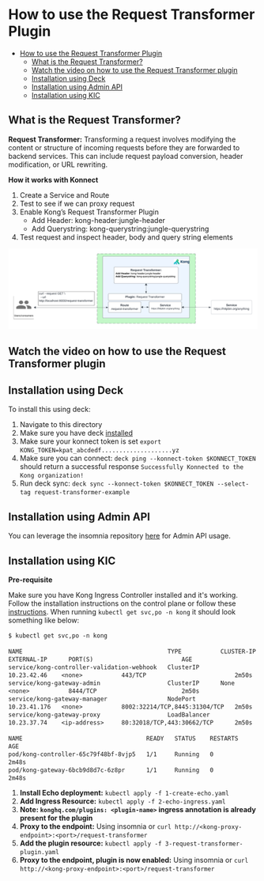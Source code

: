 # How to use the Request Transformer Plugin

- [How to use the Request Transformer Plugin](#how-to-use-the-request-transformer-plugin)
  - [What is the Request Transformer?](#what-is-the-request-transformer)
  - [Watch the video on how to use the Request Transformer plugin](#watch-the-video-on-how-to-use-the-request-transformer-plugin)
  - [Installation using Deck](#installation-using-deck)
  - [Installation using Admin API](#installation-using-admin-api)
  - [Installation using KIC](#installation-using-kic)

## What is the Request Transformer?

**Request Transformer:** Transforming a request involves modifying the content or structure of incoming requests before they are forwarded to backend services. This can include request payload conversion, header modification, or URL rewriting.

**How it works with Konnect**

1. Create a Service and Route
2. Test to see if we can proxy request
3. Enable Kong’s Request Transformer Plugin
   - Add Header: kong-header:jungle-header
   - Add Querystring: kong-querystring:jungle-querystring
4. Test request and inspect header, body and query string elements


![Req Transformer](../../images/Request-Transformer.png)

## Watch the video on how to use the Request Transformer plugin

<!--
[![First [PLUGIN NAME]](./images/activate.png)](https://youtu.be/ "First [PLUGIN NAME]")
-->

## Installation using Deck

To install this using deck:

1. Navigate to this directory
2. Make sure you have deck [installed](https://docs.konghq.com/deck/latest/installation/)
3. Make sure your konnect token is set `export KONG_TOKEN=kpat_abcdedf....................yz`
4. Make sure you can connect: `deck ping --konnect-token $KONNECT_TOKEN` should return a successful response `Successfully Konnected to the Kong organization!`
5. Run deck sync: `deck sync --konnect-token $KONNECT_TOKEN --select-tag request-transformer-example`

## Installation using Admin API

You can leverage the insomnia repository [here](https://github.com/irishtek-solutions/kong-konnect-inso) for Admin API usage.

## Installation using KIC

**Pre-requisite**

Make sure you have Kong Ingress Controller installed and it's working. Follow the installation instructions on the control plane or follow these [instructions](../../install/kic-install/). When running  `kubectl get svc,po -n kong` it should look something like below:

```
$ kubectl get svc,po -n kong

NAME                                         TYPE           CLUSTER-IP     EXTERNAL-IP      PORT(S)                         AGE
service/kong-controller-validation-webhook   ClusterIP      10.23.42.46    <none>           443/TCP                         2m50s
service/kong-gateway-admin                   ClusterIP      None           <none>           8444/TCP                        2m50s
service/kong-gateway-manager                 NodePort       10.23.41.176   <none>           8002:32214/TCP,8445:31304/TCP   2m50s
service/kong-gateway-proxy                   LoadBalancer   10.23.37.74    <ip-address>     80:32018/TCP,443:30662/TCP      2m50s

NAME                                   READY   STATUS    RESTARTS   AGE
pod/kong-controller-65c79f48bf-8vjp5   1/1     Running   0          2m48s
pod/kong-gateway-6bcb9d8d7c-6z8pr      1/1     Running   0          2m48s
```

1. **Install Echo deployment:** `kubectl apply -f 1-create-echo.yaml`
2. **Add Ingress Resource:** `kubectl apply -f 2-echo-ingress.yaml` 
3. **Note: `konghq.com/plugins: <plugin-name>` ingress annotation is already present for the plugin**
4. **Proxy to the endpoint:** Using insomnia or `curl http://<kong-proxy-endpoint>:<port>/request-transformer`
5. **Add the plugin resource:** `kubectl apply -f 3-request-transformer-plugin.yaml`
6. **Proxy to the endpoint, plugin is now enabled:** Using insomnia or `curl http://<kong-proxy-endpoint>:<port>/request-transformer`